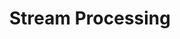 ---
title: Stream Processing
description: Techniques, tools, and architectures for processing real-time data streams, featuring technologies like Kafka, Flink, and friends.
image:

# Badge style
style:
    background: "#2a9d8f"
    color: "#aaa"
---